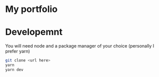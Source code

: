 # My portfolio

# Developemnt

You will need node and a package manager of your choice (personally I prefer yarn)

```bash
git clone <url here>
yarn
yarn dev
```
